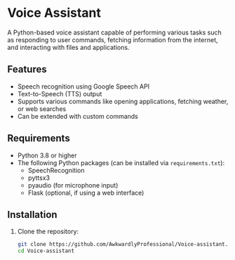 # Voice Assistant

A Python-based voice assistant capable of performing various tasks such as responding to user commands, fetching information from the internet, and interacting with files and applications.

## Features
- Speech recognition using Google Speech API
- Text-to-Speech (TTS) output
- Supports various commands like opening applications, fetching weather, or web searches
- Can be extended with custom commands

## Requirements
- Python 3.8 or higher  
- The following Python packages (can be installed via `requirements.txt`):
  - SpeechRecognition
  - pyttsx3
  - pyaudio (for microphone input)
  - Flask (optional, if using a web interface)
  
## Installation
1. Clone the repository:
   ```bash
   git clone https://github.com/AwkwardlyProfessional/Voice-assistant.git
   cd Voice-assistant
